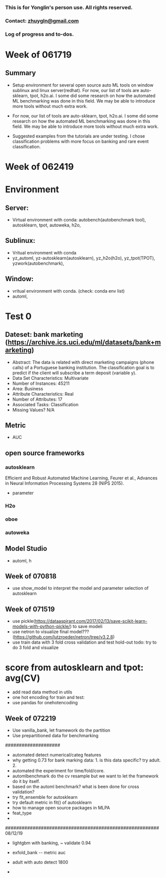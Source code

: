 ### This is for Yonglin's person use. All rights reserved.
### Contact: zhuygln@gmail.com
### Log of progress and to-dos.


# Week of 061719



## Summary
- Setup environment for several open source auto ML tools on window sublinux and linux server(redhat). For now, our list of tools are auto-sklearn, tpot, h2o.ai. I some did some research on how the automated ML benchmarking was done in this field. We may be able to introduce more tools without much extra work.

- For now, our list of tools are auto-sklearn, tpot, h2o.ai. I some did some research on how the automated ML benchmarking was done in this field. We may be able to introduce more tools without much extra work.

- Suggested examples from the tutorials are under testing. I chose classification problems with more focus on banking and rare event classification. 



# Week of 062419
# Environment 
## Server:
- Virtual environment with conda: autobench(autobenchmark tool), autosklearn, tpot, autoweka, h2o,


## Sublinux:

- Vritual environment with conda
- yz_automl, yz-autosklearn(autosklearn), yz_h2o(h2o), yz_tpot(TPOT), yzwork(autobenchmark),


## Window:

- vritual environment with conda. (check: conda env list)
- automl, 

# Test 0 
## Dateset: bank marketing (https://archive.ics.uci.edu/ml/datasets/bank+marketing)
- Abstract: The data is related with direct marketing campaigns (phone calls) of a Portuguese banking institution. The classification goal is to predict if the client will subscribe a term deposit (variable y).
- Data Set Characteristics:  Multivariate
- Number of Instances: 45211
- Area: Business
- Attribute Characteristics: Real
- Number of Attributes: 17
- Associated Tasks: Classification
- Missing Values? N/A

## Metric
- AUC

## open source frameworks

### autosklearn
Efficient and Robust Automated Machine Learning, Feurer et al., Advances in Neural Information Processing Systems 28 (NIPS 2015).
- parameter

### H2o
### oboe

### autoweka

## Model Studio
- automl, h

## Week of 070818
- use show_model to interpret the model and parameter selection of autosklearn
## Week of 071519
- use pickle(https://dataaspirant.com/2017/02/13/save-scikit-learn-models-with-python-pickle/) to save modeli
- use netron to visualize final model???(https://github.com/lutzroeder/netron/tree/v3.2.8)
- use train data with 3 fold cross validation and test hold-out
todo: 
try to do 3 fold and visualize

score from autosklearn and tpot: avg(CV)
=======
- add read data method in utils
- one hot encoding for train and test: 
- use pandas for onehotencoding
## Week of 072219
- Use vanilla_bank, let framework do the partition 
- Use prepartitioned data for benchmarking

####################
- automated detect numerical/categ features
- why getting 0.73 for bank marking data: 1. is this data specific? try adult. 2. 
- automated the experiment for time/fold/core.
- automlbenchmark do the cv resample but we want to let the framework do it by itself.
- based on the automl benchmark? what is been done for cross validation? 
- try fit_ensemble for autosklearn
- try default metric in fit() of autosklearn
- how to manage open source packages in MLPA
- feat_type  
-
######################################################## 
08/12/19
- lightgbm with banking, ~ validate 0.94
- exfold_bank -- metric auc
- adult with auto detect 1800
 
- 
